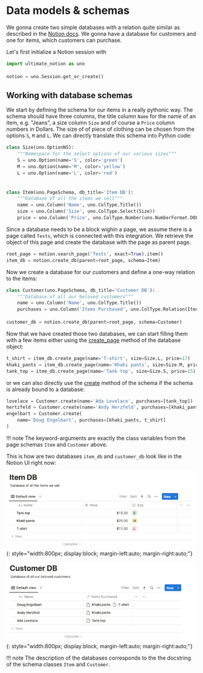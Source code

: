 # Data models & schemas

We gonna create two simple databases with a relation quite similar as described
in the [Notion docs]. We gonna have a database for customers and one for items,
which customers can purchase.

Let's first initialize a Notion session with

```python
import ultimate_notion as uno

notion = uno.Session.get_or_create()
```

## Working with database schemas

We start by defining the schema for our items in a really pythonic way.
The schema should have three columns, the title column `Name` for the name of an item, e.g. "Jeans",
a size column `Size` and of course a `Price` column numbers in Dollars. The size of of piece of
clothing can be chosen from the options `S`, `M` and `L`. We can directly translate this schema into
Python code:

```python
class Size(uno.OptionNS):
    """Namespace for the select options of our various sizes"""
    S = uno.Option(name='S', color='green')
    M = uno.Option(name='M', color='yellow')
    L = uno.Option(name='L', color='red')


class Item(uno.PageSchema, db_title='Item DB'):
    """Database of all the items we sell"""
    name = uno.Column('Name', uno.ColType.Title())
    size = uno.Column('Size', uno.ColType.Select(Size))
    price = uno.Column('Price', uno.ColType.Number(uno.NumberFormat.DOLLAR))
```

Since a database needs to be a block wighin a page, we assume there is a page called
`Tests`, which is connected with this integration. We retrieve the object of
this page and create the database with the page as parent page.

```python
root_page = notion.search_page('Tests', exact=True).item()
item_db = notion.create_db(parent=root_page, schema=Item)
```

Now we create a database for our customers and define a one-way relation to the items:

```python
class Customer(uno.PageSchema, db_title='Customer DB'):
    """Database of all our beloved customers"""
    name = uno.Column('Name', uno.ColType.Title())
    purchases = uno.Column('Items Purchased', uno.ColType.Relation(Item))

customer_db = notion.create_db(parent=root_page, schema=Customer)
```

Now that we have created those two databases, we can start filling them with a few items
either using the [create_page] method of the database object:

```python
t_shirt = item_db.create_page(name='T-shirt', size=Size.L, price=17)
khaki_pants = item_db.create_page(name='Khaki pants', size=Size.M, price=25)
tank_top = item_db.create_page(name='Tank top', size=Size.S, price=15)
```

or we can also directly use the [create] method of the schema if the schema is already bound
to a database:

```python
lovelace = Customer.create(name='Ada Lovelace', purchases=[tank_top])
hertzfeld = Customer.create(name='Andy Herzfeld', purchases=[khaki_pants])
engelbart = Customer.create(
    name='Doug Engelbart', purchases=[khaki_pants, t_shirt]
)
```

!!! note
    The keyword-arguments are exactly the class variables from the page schemas `Item` and `Customer` above.

This is how are two databases `item_db` and `customer_db` look like in the Notion UI right now:

![Notion item database](../assets/images/notion-item-db.png){: style="width:800px; display:block; margin-left:auto; margin-right:auto;"}

![Notion customer database](../assets/images/notion-customer-db.png){: style="width:800px; display:block; margin-left:auto; margin-right:auto;"}

!!! note
    The description of the databases corresponds to the the docstring of the schema classes `Item` and `Customer`.

[Notion docs]: https://www.notion.so/help/relations-and-rollups#create-a-relation
[create_page]: ../../reference/ultimate_notion/database/#ultimate_notion.database.Database.create_page
[create]: ../../reference/ultimate_notion/schema/#ultimate_notion.schema.PageSchema.create
